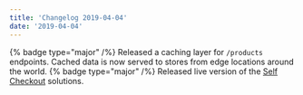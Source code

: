 ```yaml
---
title: 'Changelog 2019-04-04'
date: '2019-04-04'
---
```

{% badge type="major" /%} Released a caching layer for `/products` endpoints. Cached data is now served to stores from edge locations around the world.
{% badge type="major" /%} Released live version of the [Self Checkout](https://moltin.com/commerce-solutions/mobile-self-checkout/) solutions.
